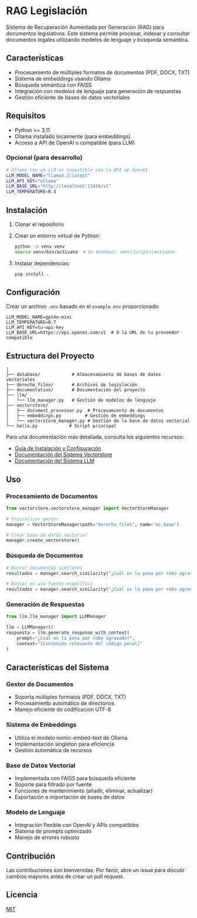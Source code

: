 # RAG Legislación

Sistema de Recuperación Aumentada por Generación (RAG) para documentos legislativos. Este sistema permite procesar, indexar y consultar documentos legales utilizando modelos de lenguaje y búsqueda semántica.

## Características

- Procesamiento de múltiples formatos de documentos (PDF, DOCX, TXT)
- Sistema de embeddings usando Ollama
- Búsqueda semántica con FAISS
- Integración con modelos de lenguaje para generación de respuestas
- Gestión eficiente de bases de datos vectoriales

## Requisitos

- Python >= 3.11
- Ollama instalado localmente (para embeddings)
- Acceso a API de OpenAI o compatible (para LLM)

### Opcional (para desarrollo)

```bash
# Ollama con un LLM es compatible con la API de OpenAI 
LLM_MODEL_NAME="llama3.2:latest"
LLM_API_KEY="ollama"
LLM_BASE_URL="http://localhost:11434/v1"
LLM_TEMPERATURE=0.3
```

## Instalación

1. Clonar el repositorio
2. Crear un entorno virtual de Python:

   ```bash
   python -m venv venv
   source venv/bin/activate  # En Windows: venv\Scripts\activate
   ```

3. Instalar dependencias:

   ```bash
   pip install .
   ```

## Configuración

Crear un archivo `.env` basado en el `example.env` proporcionado:

```env
LLM_MODEL_NAME=gpt4o-mini
LLM_TEMPERATURE=0.7
LLM_API_KEY=tu-api-key
LLM_BASE_URL=https://api.openai.com/v1  # O la URL de tu proveedor compatible
```

## Estructura del Proyecto

```plainttext
|
├── database/            # Almacenamiento de bases de datos vectoriales
├── derecho_files/       # Archivos de legislación
├── documentation/       # Documentación del proyecto
├── llm/              
│   └── llm_manager.py   # Gestión de modelos de lenguaje
├── vectorstore/
│   ├── document_processor.py  # Procesamiento de documentos
│   ├── embeddings.py         # Gestión de embeddings
│   └── vectorstore_manager.py # Gestión de la base de datos vectorial
└── hello.py            # Script principal
```

Para una documentación más detallada, consulta los siguientes recursos:

- [Guía de Instalación y Configuración](documentation/setup.md)
- [Documentación del Sistema Vectorstore](documentation/vectorstore.md)
- [Documentación del Sistema LLM](documentation/llm.md)

## Uso

### Procesamiento de Documentos

```python
from vectorstore.vectorstore_manager import VectorStoreManager

# Inicializar gestor
manager = VectorStoreManager(path="derecho_files", name="mi_base")

# Crear base de datos vectorial
manager.create_vectorstore()
```

### Búsqueda de Documentos

```python
# Buscar documentos similares
resultados = manager.search_similarity("¿Cuál es la pena por robo agravado?")

# Buscar en una fuente específica
resultados = manager.search_similarity("¿Cuál es la pena por robo agravado?", fuente="codigo_penal.pdf")
```

### Generación de Respuestas

```python
from llm.llm_manager import LLMManager

llm = LLMManager()
respuesta = llm.generate_response_with_context(
    prompt="¿Cuál es la pena por robo agravado?",
    context="[Contenido relevante del código penal]"
)
```

## Características del Sistema

### Gestor de Documentos

- Soporta múltiples formatos (PDF, DOCX, TXT)
- Procesamiento automático de directorios
- Manejo eficiente de codificación UTF-8

### Sistema de Embeddings

- Utiliza el modelo nomic-embed-text de Ollama
- Implementación singleton para eficiencia
- Gestión automática de recursos

### Base de Datos Vectorial

- Implementada con FAISS para búsqueda eficiente
- Soporte para filtrado por fuente
- Funciones de mantenimiento (añadir, eliminar, actualizar)
- Exportación e importación de bases de datos

### Modelo de Lenguaje

- Integración flexible con OpenAI y APIs compatibles
- Sistema de prompts optimizado
- Manejo de errores robusto

## Contribución

Las contribuciones son bienvenidas. Por favor, abre un issue para discutir cambios mayores antes de crear un pull request.

## Licencia

[MIT](https://opensource.org/licenses/MIT)
